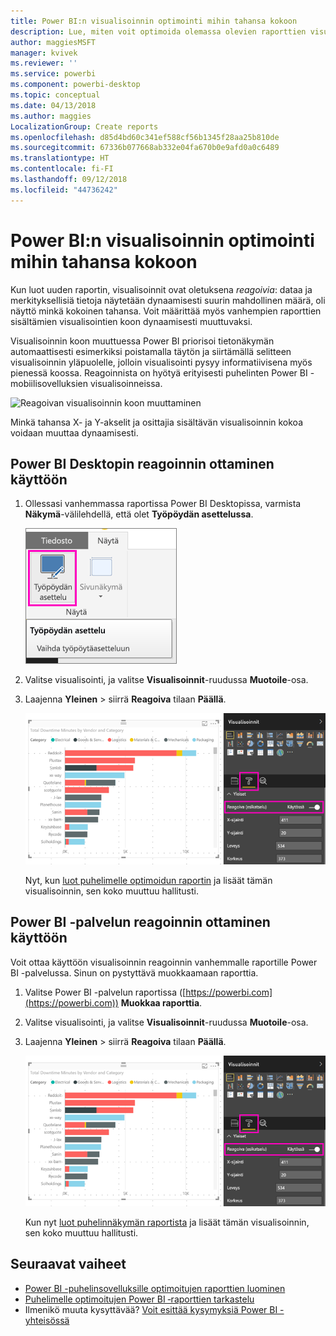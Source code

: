 ```yaml
---
title: Power BI:n visualisoinnin optimointi mihin tahansa kokoon
description: Lue, miten voit optimoida olemassa olevien raporttien visualisointeja Power BI Desktopissa ja Power BI -palvelussa Power BI -mobiilisovelluksille.
author: maggiesMSFT
manager: kvivek
ms.reviewer: ''
ms.service: powerbi
ms.component: powerbi-desktop
ms.topic: conceptual
ms.date: 04/13/2018
ms.author: maggies
LocalizationGroup: Create reports
ms.openlocfilehash: d85d4bd60c341ef588cf56b1345f28aa25b810de
ms.sourcegitcommit: 67336b077668ab332e04fa670b0e9afd0a0c6489
ms.translationtype: HT
ms.contentlocale: fi-FI
ms.lasthandoff: 09/12/2018
ms.locfileid: "44736242"
---
```

# <a name="optimize-a-power-bi-visual-for-any-size"></a>Power BI:n visualisoinnin optimointi mihin tahansa kokoon
Kun luot uuden raportin, visualisoinnit ovat oletuksena *reagoivia*: dataa ja merkityksellisiä tietoja näytetään dynaamisesti suurin mahdollinen määrä, oli näyttö minkä kokoinen tahansa. Voit määrittää myös vanhempien raporttien sisältämien visualisointien koon dynaamisesti muuttuvaksi.

Visualisoinnin koon muuttuessa Power BI priorisoi tietonäkymän automaattisesti esimerkiksi poistamalla täytön ja siirtämällä selitteen visualisoinnin yläpuolelle, jolloin visualisointi pysyy informatiivisena myös pienessä koossa. Reagoinnista on hyötyä erityisesti puhelinten Power BI -mobiilisovelluksien visualisoinneissa.

![Reagoivan visualisoinnin koon muuttaminen](./media/desktop-create-responsive-visuals/power-bi-responsive-visual.gif)

Minkä tahansa X- ja Y-akselit ja osittajia sisältävän visualisoinnin kokoa voidaan muuttaa dynaamisesti.

## <a name="turn-on-responsiveness-in-power-bi-desktop"></a>Power BI Desktopin reagoinnin ottaminen käyttöön
1. Ollessasi vanhemmassa raportissa Power BI Desktopissa, varmista **Näkymä**-välilehdellä, että olet **Työpöydän asettelussa**.
   
    ![Työpöydän asettelu -kuvake](./media/desktop-create-responsive-visuals/power-bi-desktop-layout.png)
2. Valitse visualisointi, ja valitse **Visualisoinnit**-ruudussa **Muotoile**-osa.
3. Laajenna **Yleinen** > siirrä **Reagoiva** tilaan **Päällä**.
   
    ![Reagoiva päällä](././media/desktop-create-responsive-visuals/power-bi-turn-responsive-on.png)
   
     Nyt, kun [luot puhelimelle optimoidun raportin](../desktop-create-phone-report.md) ja lisäät tämän visualisoinnin, sen koko muuttuu hallitusti.

## <a name="turn-on-responsiveness-in-the-power-bi-service"></a>Power BI -palvelun reagoinnin ottaminen käyttöön
Voit ottaa käyttöön visualisoinnin reagoinnin vanhemmalle raportille Power BI -palvelussa. Sinun on pystyttävä muokkaamaan raporttia.

1. Valitse Power BI -palvelun raportissa ([https://powerbi.com](https://powerbi.com)) **Muokkaa raporttia**.
2. Valitse visualisointi, ja valitse **Visualisoinnit**-ruudussa **Muotoile**-osa.
3. Laajenna **Yleinen** > siirrä **Reagoiva** tilaan **Päällä**.
   
    ![Reagoiva päällä](././media/desktop-create-responsive-visuals/power-bi-turn-responsive-on.png)
   
     Kun nyt [luot puhelinnäkymän raportista](../desktop-create-phone-report.md) ja lisäät tämän visualisoinnin, sen koko muuttuu hallitusti.

## <a name="next-steps"></a>Seuraavat vaiheet
* [Power BI -puhelinsovelluksille optimoitujen raporttien luominen](../desktop-create-phone-report.md)
* [Puhelimelle optimoitujen Power BI ‑raporttien tarkastelu](../consumer/mobile/mobile-apps-view-phone-report.md)
* Ilmenikö muuta kysyttävää? [Voit esittää kysymyksiä Power BI -yhteisössä](http://community.powerbi.com/)

